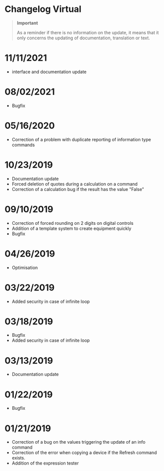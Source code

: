 # Changelog Virtual

>**Important**
>
>As a reminder if there is no information on the update, it means that it only concerns the updating of documentation, translation or text.

# 11/11/2021

- interface and documentation update

# 08/02/2021

- Bugfix

# 05/16/2020

- Correction of a problem with duplicate reporting of information type commands

# 10/23/2019

- Documentation update
- Forced deletion of quotes during a calculation on a command
- Correction of a calculation bug if the result has the value "False"

# 09/10/2019

- Correction of forced rounding on 2 digits on digital controls
- Addition of a template system to create equipment quickly
- Bugfix

# 04/26/2019

- Optimisation

# 03/22/2019

- Added security in case of infinite loop

# 03/18/2019

- Bugfix
- Added security in case of infinite loop

# 03/13/2019

- Documentation update

# 01/22/2019

- Bugfix

# 01/21/2019

- Correction of a bug on the values triggering the update of an info command
-	Correction of the error when copying a device if the Refresh command exists.
- Addition of the expression tester
